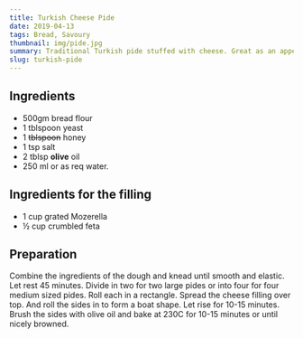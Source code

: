 ```yaml
---
title: Turkish Cheese Pide
date: 2019-04-13
tags: Bread, Savoury
thumbnail: img/pide.jpg
summary: Traditional Turkish pide stuffed with cheese. Great as an appetizer or for breakfast or lunch.
slug: turkish-pide
---
```


## Ingredients

+ 500gm bread flour
+ 1 tblspoon yeast
+ 1 ~~tblspoon~~ honey
+ 1 tsp salt
+ 2 tblsp **olive** oil
+ 250 ml or as req water.

## Ingredients for the filling

+ 1 cup grated Mozerella
+ ½ cup crumbled feta 

## Preparation
 
Combine the ingredients of the dough and knead until smooth and elastic. Let rest 45 minutes. Divide in two for two large pides or into four for four medium sized pides. Roll each in a rectangle. Spread the cheese filling over top. And roll the sides in to form a boat shape. Let rise for 10-15 minutes. Brush the sides with olive oil and bake at 230C for 10-15 minutes or until nicely browned.